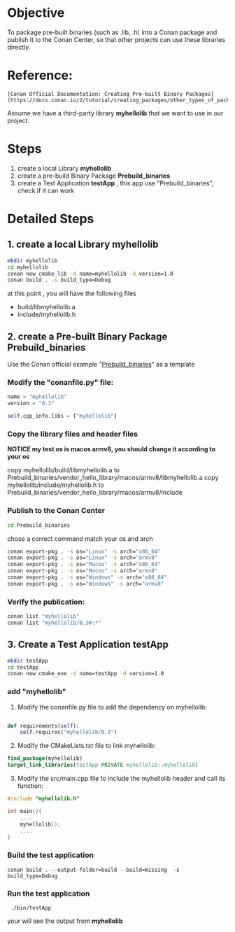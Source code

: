 
# Objective

To package pre-built binaries (such as .lib, .h) into a Conan package and publish it to the Conan Center, so that other projects can use these libraries directly.


# Reference:


    [Conan Official Documentation: Creating Pre-built Binary Packages](https://docs.conan.io/2/tutorial/creating_packages/other_types_of_packages/package_prebuilt_binaries.html)

Assume we have a third-party library **myhellolib** that we want to use in our project.


# Steps

1. create a  local Library  **myhellolib**
2. create a pre-build Binary Package  **Prebuild_binaries**
3. create a Test Application **testApp** , this app use "Prebuild_binaries", check if it can work


# Detailed Steps

## 1. create a  local Library  **myhellolib**

```sh
mkdir myhellolib
cd myhellolib
conan new cmake_lib -d name=myhellolib -d version=1.0
conan build . -s build_type=Debug
```
at this point , you will have the following files

- build/libmyhellolib.a
- include/myhellolib.h

## 2. create a Pre-built Binary Package **Prebuild_binaries**

Use the Conan official example  "[Prebuild_binaries](https://github.com/conan-io/examples2/tree/main/tutorial/creating_packages/other_packages/prebuilt_binaries)" as a template

### Modify the  "conanfile.py" file:

```python
name = "myhellolib"
version = "0.3"

self.cpp_info.libs = ["myhellolib"]
```

### Copy the library files and header files

**NOTICE  my test os is macos armv8, you should change it according to your os**

copy myhellolib/build/libmyhellolib.a to Prebuild_binaries/vendor_hello_library/macos/armv8/libmyhellolib.a
copy myhellolib/include/myhellolib.h to Prebuild_binaries/vendor_hello_library/macos/armv8/include

### Publish to  the  Conan Center

```sh    
cd Prebuild_binaries 
```

chose a correct command match your os  and arch

```sh
conan export-pkg . -s os="Linux" -s arch="x86_64"
conan export-pkg . -s os="Linux" -s arch="armv8"
conan export-pkg . -s os="Macos" -s arch="x86_64"
conan export-pkg . -s os="Macos" -s arch="armv8"
conan export-pkg . -s os="Windows" -s arch="x86_64"
conan export-pkg . -s os="Windows" -s arch="armv8"
```
    
### Verify the publication:

```sh
conan list "myhellolib"
conan list "myhellolib/0.3#:*"
```

## 3. Create a Test Application **testApp**

```sh
mkdir testApp
cd testApp
conan new cmake_exe -d name=testApp -d version=1.0
```

### add "myhellolib"

1. Modify the conanfile.py file to add the dependency on myhellolib:

``` python

def requirements(self):
    self.requires("myhellolib/0.3")
```        
2. Modify the CMakeLists.txt file to link myhellolib:

```cmake
find_package(myhellolib)
target_link_libraries(testApp PRIVATE myhellolib::myhellolib)
```
     
3. Modify the src/main.cpp file to include the myhellolib header and call its function:

```cpp
#include "myhellolib.h"

int main(){ 
    ....
    myhellolib();
    ....
}
```
    
### Build the test application

    conan build . --output-folder=build --build=missing  -s build_type=Debug
     
     
### Run the test application

     ./bin/testApp
     
your will see the output from **myhellolib**